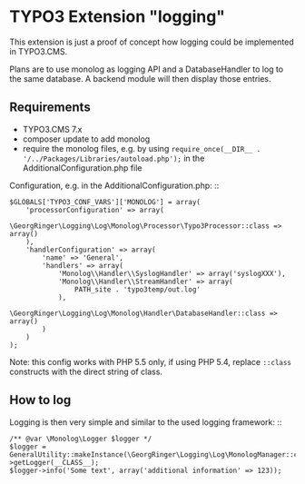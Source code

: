 # TYPO3 Extension "logging"

This extension is just a proof of concept how logging could be implemented in TYPO3.CMS.

Plans are to use monolog as logging API and a DatabaseHandler to log to the same database. A backend module will then display those entries.

## Requirements

* TYPO3.CMS 7.x
* composer update to add monolog
* require the monolog files, e.g. by using ```require_once(__DIR__ . '/../Packages/Libraries/autoload.php');``` in the AdditionalConfiguration.php file

Configuration, e.g. in the AdditionalConfiguration.php: ::

	$GLOBALS['TYPO3_CONF_VARS']['MONOLOG'] = array(
		'processorConfiguration' => array(
			\GeorgRinger\Logging\Log\Monolog\Processor\Typo3Processor::class => array()
		),
		'handlerConfiguration' => array(
			'name' => 'General',
			'handlers' => array(
				'Monolog\\Handler\\SyslogHandler' => array('syslogXXX'),
				'Monolog\\Handler\\StreamHandler' => array(
					PATH_site . 'typo3temp/out.log'
				),
				\GeorgRinger\Logging\Log\Monolog\Handler\DatabaseHandler::class => array()
			)
		)
	);
	
	
Note: this config works with PHP 5.5 only, if using PHP 5.4, replace ``::class`` constructs with the direct string of class. 

## How to log

Logging is then very simple and similar to the used logging framework: ::

	/** @var \Monolog\Logger $logger */
	$logger = GeneralUtility::makeInstance(\GeorgRinger\Logging\Log\MonologManager::class)->getLogger(__CLASS__);
	$logger->info('Some text', array('additional information' => 123));
	
